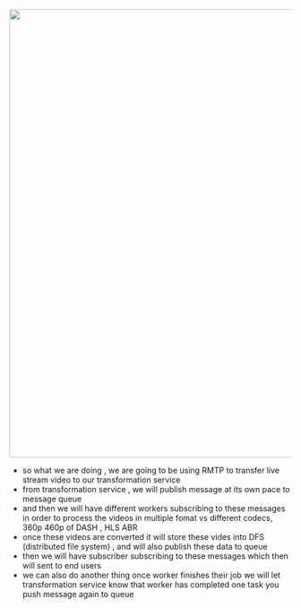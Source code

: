 <img width=600 height=800 src="https://github.com/user-attachments/assets/d830db20-1111-4c59-9675-82fab87691a0">

- so what we are doing , we are going to be using RMTP to transfer live stream video to our transformation service
- from transformation service , we will publish message at its own pace to message queue
- and then we will have different workers subscribing to these messages in order to process the videos in multiple fomat vs different codecs, 360p 460p of DASH , HLS ABR
- once these videos are converted it will store these vides into DFS (distributed file system) , and will also publish these data to queue
- then we will have subscriber subscribing to these messages which then will sent to end users
- we can also do another thing once worker finishes their job we will let transformation service know that worker has completed one task you push message again to queue
